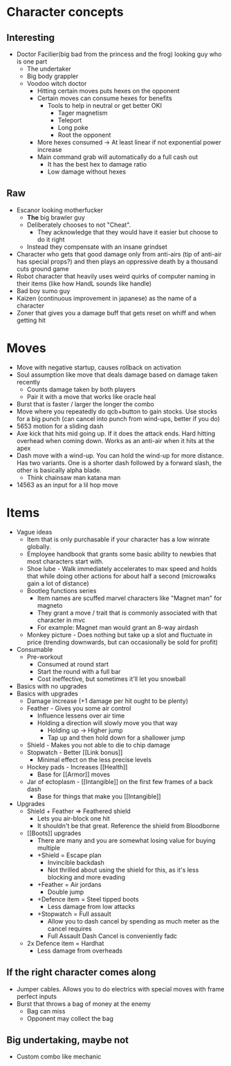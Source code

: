 # Character concepts
## Interesting
- Doctor Facilier(big bad from the princess and the frog) looking guy who is one part
	- The undertaker
	- Big body grappler
	- Voodoo witch doctor
		- Hitting certain moves puts hexes on the opponent
		- Certain moves can consume hexes for benefits
			- Tools to help in neutral or get better OKI
				- Tager magnetism
				- Teleport
				- Long poke
				- Root the opponent
		- More hexes consumed -> At least linear if not exponential power increase
		- Main command grab will automatically do a full cash out
			- It has the best hex to damage ratio
			- Low damage without hexes
## Raw
- Escanor looking motherfucker
	- **The** big brawler guy
	- Deliberately chooses to not "Cheat". 
		- They acknowledge that they would have it easier but choose to do it right
	- Instead they compensate with an insane grindset
- Character who gets that good damage only from anti-airs (tip of anti-air has special props?) and then plays an oppressive death by a thousand cuts ground game
- Robot character that heavily uses weird quirks of computer naming in their items (like how HandL sounds like handle)
- Bad boy sumo guy
- Kaizen (continuous improvement in japanese) as the name of a character
- Zoner that gives you a damage buff that gets reset on whiff and when getting hit

# Moves
- Move with negative startup, causes rollback on activation
- Soul assumption like move that deals damage based on damage taken recently
	- Counts damage taken by both players
	- Pair it with a move that works like oracle heal
- Burst that is faster / larger the longer the combo
- Move where you repeatedly do qcb+button to gain stocks. Use stocks for a big punch (can cancel into punch from wind-ups, better if you do)
- 5653 motion for a sliding dash
- Axe kick that hits mid going up. If it does the attack ends. Hard hitting overhead when coming down. Works as an anti-air when it hits at the apex
- Dash move with a wind-up. You can hold the wind-up for more distance. Has two variants. One is a shorter dash followed by a forward slash, the other is basically alpha blade.
	- Think chainsaw man katana man
- 14563 as an input for a lil hop move

# Items
- Vague ideas
	- Item that is only purchasable if your character has a low winrate globally.
	- Employee handbook that grants some basic ability to newbies that most characters start with.
	- Shoe lube - Walk immediately accelerates to max speed and holds that while doing other actions for about half a second (microwalks gain a lot of distance)
	- Bootleg functions series
		- Item names are scuffed marvel characters like "Magnet man" for magneto
		- They grant a move / trait that is commonly associated with that character in mvc
		- For example: Magnet man would grant an 8-way airdash
	- Monkey picture - Does nothing but take up a slot and fluctuate in price (trending downwards, but can occasionally be sold for profit)
- Consumable
	- Pre-workout
		- Consumed at round start
		- Start the round with a full bar
		- Cost ineffective, but sometimes it'll let you snowball
- Basics with no upgrades
- Basics with upgrades
	- Damage increase (+1 damage per hit ought to be plenty)
	- Feather - Gives you some air control
		- Influence lessens over air time
		- Holding a direction will slowly move you that way
			- Holding up -> Higher jump
			- Tap up and then hold down for a shallower jump
	- Shield - Makes you not able to die to chip damage
	- Stopwatch - Better [[Link bonus]]
		- Minimal effect on the less precise levels
	- Hockey pads - Increases [[Health]]
		- Base for [[Armor]] moves
	- Jar of ectoplasm - [[Intangible]] on the first few frames of a back dash
		- Base for things that make you [[Intangible]]
- Upgrades
	- Shield + Feather => Feathered shield 
		- Lets you air-block one hit
		- It shouldn't be that great. Reference the shield from Bloodborne
	- [[Boots]] upgrades
		- There are many and you are somewhat losing value for buying multiple
		- +Shield = Escape plan
			- Invincible backdash
			- Not thrilled about using the shield for this, as it's less blocking and more evading
		- +Feather = Air jordans
			- Double jump
		- +Defence item = Steel tipped boots
			- Less damage from low attacks
		-  +Stopwatch = Full assault
			- Allow you to dash cancel by spending as much meter as the cancel requires
			- Full Assault Dash Cancel is conveniently fadc
	- 2x Defence item = Hardhat
		- Less damage from overheads

## If the right character comes along
- Jumper cables. Allows you to do electrics with special moves with frame perfect inputs
- Burst that throws a bag of money at the enemy
	- Bag can miss
	- Opponent may collect the bag

## Big undertaking, maybe not
- Custom combo like mechanic
